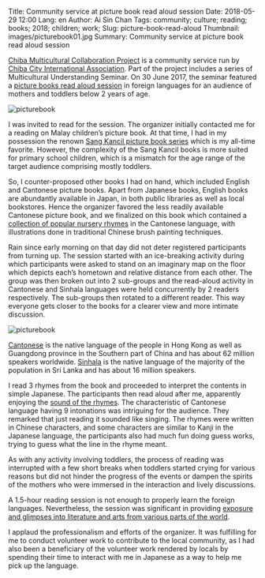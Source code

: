 Title: Community service at picture book read aloud session
Date: 2018-05-29 12:00
Lang: en
Author: Ai Sin Chan
Tags: community; culture; reading; books; 2018; children; work;
Slug: picture-book-read-aloud
Thumbnail: images/picturebook01.jpg
Summary: Community service at picture book read aloud session

[Chiba Multicultural Collaboration Project](https://www.facebook.com/chibatabunka26/) is a community service run by [Chiba City International Association](http://www.ccia-chiba.or.jp/). Part of the project includes a series of Multicultural Understanding Seminar. On 30 June 2017, the seminar featured a [picture books read aloud session](https://www.facebook.com/chibatabunka26/photos/a.251790238338189.1073741828.249270128590200/681464832037392/) in foreign languages for an audience of mothers and toddlers below 2 years of age.

![picturebook](/images/picturebook01.jpg)

I was invited to read for the session. The organizer initially contacted me for a reading on Malay children’s picture book. At that time, I had in my possession the renown [Sang Kancil picture book series](http://itbm.com.my/shop/book/1520/sangkancildengansiput) which is my all-time favorite. However, the complexity of the Sang Kancil books is more suited for primary school children, which is a mismatch for the age range of the target audience comprising mostly toddlers.

So, I counter-proposed other books I had on hand, which included English and Cantonese picture books. Apart from Japanese books, English books are abundantly available in Japan, in both public libraries as well as local bookstores. Hence the organizer favored the less readily available Cantonese picture book, and we finalized on this book which contained a [collection of popular nursery rhymes](https://baike.baidu.com/item/%E8%80%81%E5%B9%BF%E6%96%B0%E6%B8%B8%E4%B9%8B%E5%B9%BF%E5%BA%9C%E7%AB%A5%E8%B0%A3/16282334) in the Cantonese language, with illustrations done in traditional Chinese brush painting techniques.

Rain since early morning on that day did not deter registered participants from turning up. The session started with an ice-breaking activity during which participants were asked to stand on an imaginary map on the floor which depicts each’s hometown and relative distance from each other. The group was then broken out into 2 sub-groups and the read-aloud activity in Cantonese and Sinhala languages were held concurrently by 2 readers respectively. The sub-groups then rotated to a different reader. This way everyone gets closer to the books for a clearer view and more intimate discussion.

![picturebook](/images/picturebook02.jpg)

[Cantonese](http://aboutworldlanguages.com/cantonese) is the native language of the people in Hong Kong as well as Guangdong province in the Southern part of China and has about 62 million speakers worldwide. [Sinhala](http://aboutworldlanguages.com/sinhalese) is the native language of the majority of the population in Sri Lanka and has about 16 million speakers.

I read 3 rhymes from the book and proceeded to interpret the contents in simple Japanese. The participants then read aloud after me, apparently enjoying the [sound of the rhymes](https://www.lizhi.fm/461483/). The characteristic of Cantonese language having 9 intonations was intriguing for the audience. They remarked that just reading it sounded like singing. The rhymes were written in Chinese characters, and some characters are similar to Kanji in the Japanese language, the participants also had much fun doing guess works, trying to guess what the line in the rhyme meant.

As with any activity involving toddlers, the process of reading was interrupted with a few short breaks when toddlers started crying for various reasons but did not hinder the progress of the events or dampen the spirits of the mothers who were immersed in the interaction and lively discussions.

A 1.5-hour reading session is not enough to properly learn the foreign languages. Nevertheless, the session was significant in providing [exposure and glimpses into literature and arts from various parts of the world](https://www.facebook.com/chibatabunka26/posts/698450657005476).

I applaud the professionalism and efforts of the organizer. It was fulfilling for me to conduct volunteer work to contribute to the local community, as I had also been a beneficiary of the volunteer work rendered by locals by spending their time to interact with me in Japanese as a way to help me pick up the language.
